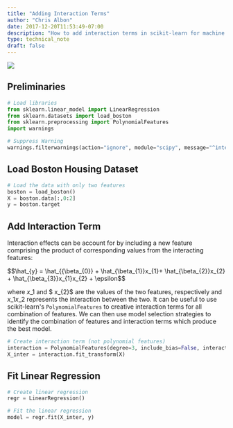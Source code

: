 ```yaml
---
title: "Adding Interaction Terms"
author: "Chris Albon"
date: 2017-12-20T11:53:49-07:00
description: "How to add interaction terms in scikit-learn for machine learning in Python."
type: technical_note
draft: false
---
```

<a alt="Interaction Terms" href="https://machinelearningflashcards.com">
    <img src="/images/machine_learning_flashcards/Interaction_Term_print.png" class="flashcard center-block">
</a>

## Preliminaries


```python
# Load libraries
from sklearn.linear_model import LinearRegression
from sklearn.datasets import load_boston
from sklearn.preprocessing import PolynomialFeatures
import warnings

# Suppress Warning
warnings.filterwarnings(action="ignore", module="scipy", message="^internal gelsd")
```

## Load Boston Housing Dataset


```python
# Load the data with only two features
boston = load_boston()
X = boston.data[:,0:2]
y = boston.target
```

## Add Interaction Term

Interaction effects can be account for by including a new feature comprising the product of corresponding values from the interacting features: 

$$\hat\_{y} = \hat\_{{\beta\_{0}} + \hat\_{\beta\_{1}}x\_{1}+ \hat\_{\beta\_{2}}x\_{2} + \hat\_{\beta\_{3}}x\_{1}x\_{2} + \epsilon$$

where $x\_{1}$ and $ x\_{2}$ are the values of the two features, respectively and $x\_{1}x\_{2}$ represents the interaction between the two. It can be useful to use scikit-learn's `PolynomialFeatures` to creative interaction terms for all combination of features. We can then use model selection strategies to identify the combination of features and interaction terms which produce the best model.


```python
# Create interaction term (not polynomial features)
interaction = PolynomialFeatures(degree=3, include_bias=False, interaction_only=True)
X_inter = interaction.fit_transform(X)
```

## Fit Linear Regression


```python
# Create linear regression
regr = LinearRegression()

# Fit the linear regression
model = regr.fit(X_inter, y)
```
